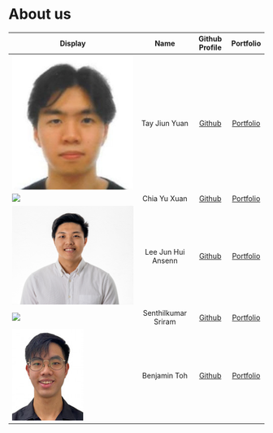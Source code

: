 # About us

Display |        Name         |                Github Profile                 | Portfolio 
--------|:-------------------:|:---------------------------------------------:|:---------:
![](AboutUsmedia/jiunyuan.jpg) |    Tay Jiun Yuan    |         [Github](https://github.com/)         | [Portfolio](docs/team/jiunyuan.md)
![](https://via.placeholder.com/100.png?text=Photo) |    Chia Yu Xuan     |    [Github](https://github.com/chiayuxuan)    | [Portfolio](docs/team/chiayuxuan.md)
![](AboutUsmedia/ansenn.png) | Lee Jun Hui Ansenn  |      [Github](https://github.com/ansenn)      | [Portfolio](docs/team/ansenn.md)
![](https://via.placeholder.com/100.png?text=Photo) | Senthilkumar Sriram | [Github](https://github.com/sriram-senthilkr) | [Portfolio](docs/team/johndoe.md)
![](AboutUsmedia/benpic.jpg) |    Benjamin Toh     |    [Github](https://github.com/bentohset)     | [Portfolio](docs/team/bentohset.md)
    
